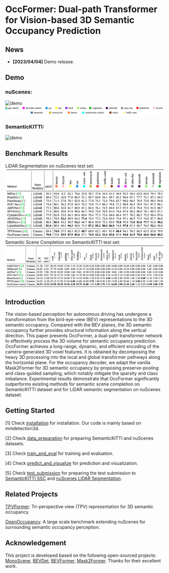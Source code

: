 # OccFormer: Dual-path Transformer for Vision-based 3D Semantic Occupancy Prediction

## News

- **[2023/04/04]** Demo release.

## Demo

### nuScenes:
![demo](./assets/nusc_snippet.gif)
![legend](./assets/nusc_legend.png)

### SemanticKITTI:
![demo](./assets/kitti_snippet.gif)

## Benchmark Results
LiDAR Segmentation on nuScenes test set:
![nusc_test](./assets/nusc_test.jpg)
Semantic Scene Completion on SemanticKITTI test set:
![kitti_test](./assets/kitti_test.jpg)

## Introduction
The vision-based perception for autonomous driving has undergone a transformation from the bird-eye-view (BEV) representations to the 3D semantic occupancy. Compared with the BEV planes, the 3D semantic occupancy further provides structural information along the vertical direction. This paper presents OccFormer, a dual-path transformer network to effectively process the 3D volume for semantic occupancy prediction. OccFormer achieves a long-range, dynamic, and efficient encoding of the camera-generated 3D voxel features. It is obtained by decomposing the heavy 3D processing into the local and global transformer pathways along the horizontal plane. For the occupancy decoder, we adapt the vanilla Mask2Former for 3D semantic occupancy by proposing preserve-pooling and class-guided sampling, which notably mitigate the sparsity and class imbalance. Experimental results demonstrate that OccFormer significantly outperforms existing methods for semantic scene completion on SemanticKITTI dataset and for LiDAR semantic segmentation on nuScenes dataset.

## Getting Started

[1] Check [installation](docs/installation.md) for installation. Our code is mainly based on mmdetection3d.

[2] Check [data_preparation](docs/data_preparation.md) for preparing SemanticKITTI and nuScenes datasets.

[3] Check [train_and_eval](docs/train_and_eval.md) for training and evaluation.

[4] Check [predict_and_visualize](docs/predict_and_visualize.md) for prediction and visualization.

[5] Check [test_submission](docs/test_submission.md) for preparing the test submission to [SemanticKITTI SSC](https://codalab.lisn.upsaclay.fr/competitions/7170) and [nuScenes LiDAR Segmentation](https://www.nuscenes.org/lidar-segmentation?externalData=all&mapData=all&modalities=Any).

<!-- ## Model Zoo

We provide the pretrained weights on SemanticKITTI and nuScenes datasets.

| Dataset | Backbone | SC IoU | SSC mIoU | LiDARSeg mIoU | Model Weights | Training Logs |
|:----:|:----:|:----:|:----:|:----:|:----:|:----:|
| [SemanticKITTI](projects/configs/occformer_kitti/occformer_kitti.py) | EfficientNetB7 | 36.50 | 13.46 | - | [Link]() | [Link]()
| [nuScenes](projects/configs/occformer_nusc/occformer_nusc_r50_256x704.py) | R50 | - | - | 68.0 | [Link]() | [Link]()
| [nuScenes](projects/configs/occformer_nusc/occformer_nusc_r101_896x1600.py) | R101-DCN | - | - | 70.4 | [Link]() | [Link]() -->

## Related Projects

[TPVFormer](https://github.com/wzzheng/TPVFormer): Tri-perspective view (TPV) representation for 3D semantic occupancy.

[OpenOccupancy](https://github.com/JeffWang987/OpenOccupancy): A large scale benchmark extending nuScenes for surrounding semantic occupancy perception.

## Acknowledgement

This project is developed based on the following open-sourced projects: [MonoScene](https://github.com/astra-vision/MonoScene), [BEVDet](https://github.com/HuangJunJie2017/BEVDet), [BEVFormer](https://github.com/fundamentalvision/BEVFormer), [Mask2Former](https://github.com/facebookresearch/Mask2Former). Thanks for their excellent work.
